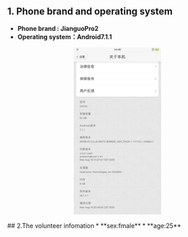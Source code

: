 ## 1. Phone brand and operating system
* **Phone brand : JianguoPro2**
*  **Operating system：Android7.1.1**
<p align = "center">  
<img src="./The%20branch%20and%20system%20of%20the%20mobile%20phone.jpg"  style="width:200px" />
</p>
## 2.The volunteer infomation
* **sex:fmale**
* **age:25**